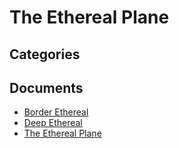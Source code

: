 # The Ethereal Plane


## Categories


## Documents
- [Border Ethereal](Border%20Ethereal.md)
- [Deep Ethereal](Deep%20Ethereal.md)
- [The Ethereal Plane](The%20Ethereal%20Plane.md)